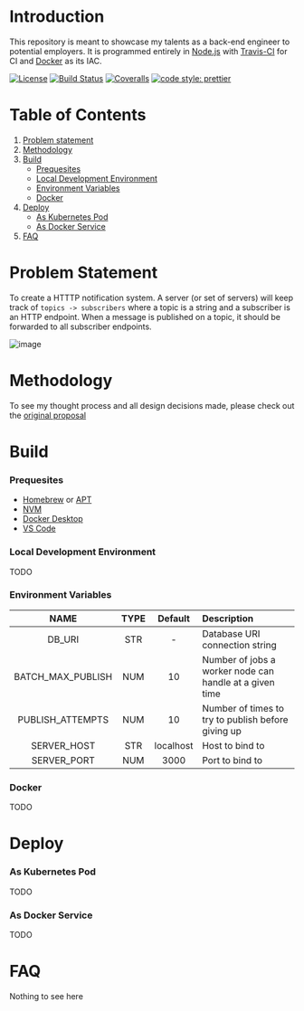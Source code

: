 # Introduction

This repository is meant to showcase my talents as a back-end engineer to potential employers. It is programmed entirely in [Node.js][1] with [Travis-CI][2] for CI and [Docker][3] as its IAC.

[![License](http://img.shields.io/badge/license-MIT-blue.svg?style=flat)](LICENSE.md)
[![Build Status](https://img.shields.io/travis/wotsyula/nodejs-observer-sample)](https://travis-ci.com/wotsyula/nodejs-observer-sample)
[![Coveralls](https://img.shields.io/coveralls/github/wotsyula/nodejs-observer-sample)](https://coveralls.io/github/wotsyula/nodejs-observer-sample)
[![code style: prettier](https://img.shields.io/badge/code_style-prettier-ff69b4.svg?style=flat-square)](https://github.com/prettier/prettier)

# Table of Contents

1. [Problem statement](#problem-statement)
2. [Methodology](#methodology)
3. [Build](#build)
    - [Prequesites](#prequesites)
    - [Local Development Environment](#local-development-environment)
    - [Environment Variables](#environment-variables)
    - [Docker](#docker)
4. [Deploy](#deploy)
    - [As Kubernetes Pod](#as-kubernetes-pod)
    - [As Docker Service](#as-docker-service)
5. [FAQ](#faq)

# Problem Statement

To create a HTTTP notification system. A server (or set of servers) will keep track of `topics -> subscribers` where a topic is a string and a subscriber is an HTTP endpoint. When a message is published on a topic, it should be forwarded to all subscriber endpoints.

![image](https://user-images.githubusercontent.com/17839825/138559445-cbd0959f-a235-40ba-9f09-45b8e429d2b3.png)

# Methodology

To see my thought process and all design decisions made, please check out the [original proposal](https://github.com/wotsyula/nodejs-observer-sample/wiki/Q4-Sprint-1:-Proposal)

# Build

### Prequesites

- [Homebrew](https://brew.sh/) or [APT](https://en.wikipedia.org/wiki/APT_(software))
- [NVM](https://github.com/nvm-sh/nvm)
- [Docker Desktop](https://www.docker.com/products/docker-desktop)
- [VS Code](https://code.visualstudio.com/docs/setup/setup-overview)

### Local Development Environment

TODO

### Environment Variables

| NAME                 	| TYPE 	| Default           	| Description
|:--------------------:	|:----:	|:--------------------:	|:-----------------
| DB_URI               	| STR  	| -                    	| Database URI connection string
| BATCH_MAX_PUBLISH    	| NUM  	| 10                    | Number of jobs a worker node can handle at a given time
| PUBLISH_ATTEMPTS     	| NUM  	| 10                   	| Number of times to try to publish before giving up
| SERVER_HOST          	| STR  	| localhost            	| Host to bind to
| SERVER_PORT          	| NUM  	| 3000                 	| Port to bind to

### Docker

TODO

# Deploy

### As Kubernetes Pod

TODO

### As Docker Service

TODO

# FAQ

Nothing to see here

[1]: https://nodejs.org/en/
[2]: https://travis-ci.org/
[3]: https://www.docker.com/
